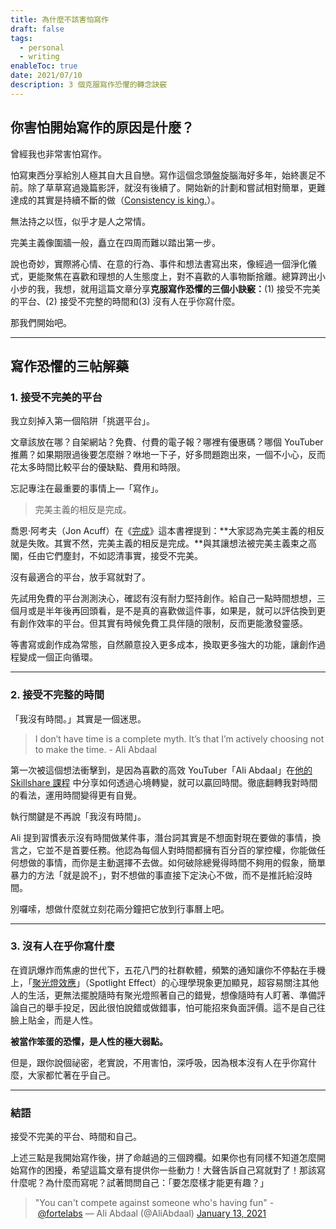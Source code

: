```yaml
---
title: 為什麼不該害怕寫作
draft: false
tags:
  - personal
  - writing
enableToc: true
date: 2021/07/10
description: 3 個克服寫作恐懼的轉念訣竅
---
```

## 你害怕開始寫作的原因是什麼？

曾經我也非常害怕寫作。

怕寫東西分享給別人極其自大且自戀。寫作這個念頭盤旋腦海好多年，始終裹足不前。除了草草寫過幾篇影評，就沒有後續了。開始新的計劃和嘗試相對簡單，更難達成的其實是持續不斷的做（[Consistency is king.](https://aliabdaal.com/consistency-is-king/)）。

無法持之以恆，似乎才是人之常情。

完美主義像圍牆一般，矗立在四周而難以踏出第一步。

說也奇妙，實際將心情、在意的行為、事件和想法書寫出來，像經過一個淨化儀式，更能聚焦在喜歡和理想的人生態度上，對不喜歡的人事物斷捨離。總算跨出小小步的我，我想，就用這篇文章分享**克服寫作恐懼的三個小訣竅：**(1) 接受不完美的平台、(2) 接受不完整的時間和(3) 沒有人在乎你寫什麼。

那我們開始吧。

---

## 寫作恐懼的三帖解藥

### 1. 接受不完美的平台

我立刻掉入第一個陷阱「挑選平台」。

文章該放在哪？自架網站？免費、付費的電子報？哪裡有優惠碼？哪個 YouTuber 推薦？如果期限過後要怎麼辦？咻地一下子，好多問題跑出來，一個不小心，反而花太多時間比較平台的優缺點、費用和時限。

忘記專注在最重要的事情上—「寫作」。

> 完美主義的相反是完成。

喬恩‧阿考夫（Jon Acuff）在《[完成](https://r10.to/hwSOcc)》這本書裡提到：**大家認為完美主義的相反就是失敗。其實不然，完美主義的相反是完成。**與其讓想法被完美主義束之高閣，任由它們塵封，不如認清事實，接受不完美。

沒有最適合的平台，放手寫就對了。

先試用免費的平台測測決心，確認有沒有耐力堅持創作。給自己一點時間想想，三個月或是半年後再回頭看，是不是真的喜歡做這件事，如果是，就可以評估換到更有創作效率的平台。但其實有時候免費工具伴隨的限制，反而更能激發靈感。

等書寫或創作成為常態，自然願意投入更多成本，換取更多強大的功能，讓創作過程變成一個正向循環。

---

### 2. 接受不完整的時間

「我沒有時間。」其實是一個迷思。

> I don’t have time is a complete myth. It’s that I’m actively choosing not to make the time. - Ali Abdaal

第一次被這個想法衝擊到，是因為喜歡的高效 YouTuber「Ali Abdaal」在[他的 Skillshare 課程](https://www.skillshare.com/classes/Starting-a-Successful-Side-Hustle/1147193977) 中分享如何透過心境轉變，就可以贏回時間。徹底翻轉我對時間的看法，運用時間變得更有自覺。

執行關鍵是不再說「我沒有時間」。

Ali 提到習慣表示沒有時間做某件事，潛台詞其實是不想面對現在要做的事情，換言之，它並不是首要任務。他認為每個人對時間都擁有百分百的掌控權，你能做任何想做的事情，而你是主動選擇不去做。如何破除總覺得時間不夠用的假象，簡單暴力的方法「就是說不」，對不想做的事直接下定決心不做，而不是推託給沒時間。

別囉嗦，想做什麼就立刻花兩分鐘把它放到行事曆上吧。

---

### 3. 沒有人在乎你寫什麼

在資訊爆炸而焦慮的世代下，五花八門的社群軟體，頻繁的通知讓你不停黏在手機上，「[聚光燈效應](https://twitter.com/aliabdaal/status/1279450587889831937)」（Spotlight Effect）的心理學現象更加顯見，超容易關注其他人的生活，更無法擺脫隨時有聚光燈照著自己的錯覺，想像隨時有人盯著、準備評論自己的舉手投足，因此很怕說錯或做錯事，怕可能招來負面評價。這不是自己往臉上貼金，而是人性。

**被當作笨蛋的恐懼，是人性的極大弱點。**

但是，跟你說個祕密，老實說，不用害怕，深呼吸，因為根本沒有人在乎你寫什麼，大家都忙著在乎自己。

---

### 結語

接受不完美的平台、時間和自己。

上述三點是我開始寫作後，拼了命越過的三個跨欄。如果你也有同樣不知道怎麼開始寫作的困擾，希望這篇文章有提供你一些動力！大聲告訴自己寫就對了！那該寫什麼呢？為什麼而寫呢？試著問問自己：「要怎麼樣才能更有趣？」

> "You can't compete against someone who's having fun" - [@fortelabs](https://twitter.com/fortelabs?ref_src=twsrc%5Etfw&ref=chinghannhu.ghost.io) — Ali Abdaal (@AliAbdaal) [January 13, 2021](https://twitter.com/AliAbdaal/status/1349476016218112000?ref_src=twsrc%5Etfw&ref=chinghannhu.ghost.io)